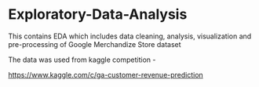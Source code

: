 # Exploratory-Data-Analysis

This contains EDA which includes data cleaning, analysis, visualization and pre-processing of Google Merchandize Store dataset

The data was used from kaggle competition - 

https://www.kaggle.com/c/ga-customer-revenue-prediction
